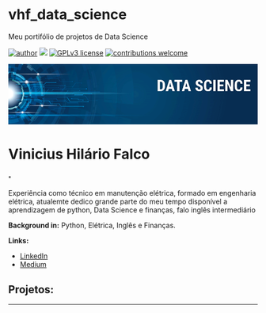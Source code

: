 # vhf_data_science
Meu portifólio de projetos de Data Science

[![author](https://img.shields.io/badge/author-carlosfab-red.svg)](https://www.linkedin.com/in/carlosfab) [![](https://img.shields.io/badge/python-3.7+-blue.svg)](https://www.python.org/downloads/release/python-365/) [![GPLv3 license](https://img.shields.io/badge/License-GPLv3-blue.svg)](http://perso.crans.org/besson/LICENSE.html) [![contributions welcome](https://img.shields.io/badge/contributions-welcome-brightgreen.svg?style=flat)](https://github.com/carlosfab/data_science/issues)

<p align="center">
  <img src="banner.png" >
</p>

# Vinicius Hilário Falco
<sub>*

Experiência como técnico em manutenção elétrica, formado em engenharia elétrica, atualemte dedico grande parte do meu tempo disponível a aprendizagem de python, Data Science e finanças, falo inglês intermediário 

**Background in:** Python, Elétrica, Inglês e Finanças.

**Links:**
* [LinkedIn](https://www.linkedin.com/in/vinicius-hf-7538a815a/)
* [Medium]()


## Projetos:
---

